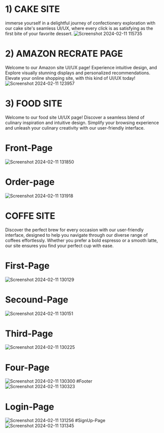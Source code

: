 
# 1) CAKE SITE
immerse yourself in a delightful journey of confectionery exploration with our cake site's seamless UI/UX, where every click is as satisfying as the first bite of your favorite dessert.
![Screenshot 2024-02-11 115735](https://github.com/yadnitagedam/UI-UX-DESIGN/assets/149067592/5310fed8-ce06-4987-9304-ac67f58cc6e4)

# 2) AMAZON RECRATE PAGE
Welcome to our Amazon site UI/UX page! Experience  intuitive design, and Explore visually stunning displays and personalized recommendations. Elevate your online shopping site, with this kind of UI/UX today!
![Screenshot 2024-02-11 123957](https://github.com/yadnitagedam/UI-UX-DESIGN/assets/149067592/c7bdcfcc-61d2-4da9-a303-3bfd58371fd7)

# 3) FOOD SITE
Welcome to our food site UI/UX page! Discover a seamless blend of culinary inspiration and intuitive design. Simplify your browsing experience and unleash your culinary creativity with our user-friendly interface.
# Front-Page
![Screenshot 2024-02-11 131850](https://github.com/yadnitagedam/UI-UX-DESIGN/assets/149067592/260287a2-9dca-4733-b0f5-952cdea51854)
# Order-page
![Screenshot 2024-02-11 131918](https://github.com/yadnitagedam/UI-UX-DESIGN/assets/149067592/90da38ad-07ae-415b-a392-4264584dbd57)

# COFFE SITE
Discover the perfect brew for every occasion with our user-friendly interface, designed to help you navigate through our diverse range of coffees effortlessly. Whether you prefer a bold espresso or a smooth latte, our site ensures you find your perfect cup with ease.
# First-Page
![Screenshot 2024-02-11 130129](https://github.com/yadnitagedam/UI-UX-DESIGN/assets/149067592/81e34e13-528f-452c-8fa4-24460999b02c)
# Secound-Page
![Screenshot 2024-02-11 130151](https://github.com/yadnitagedam/UI-UX-DESIGN/assets/149067592/91aa8452-6ca6-4451-bb0d-e321e52fcdd6)
# Third-Page
![Screenshot 2024-02-11 130225](https://github.com/yadnitagedam/UI-UX-DESIGN/assets/149067592/ca6148e3-d960-4673-a3c5-d5f6d96369d0)
# Four-Page
![Screenshot 2024-02-11 130300](https://github.com/yadnitagedam/UI-UX-DESIGN/assets/149067592/c2f55165-21c2-4a10-b782-cd78a95b73bd)
#Footer
![Screenshot 2024-02-11 130323](https://github.com/yadnitagedam/UI-UX-DESIGN/assets/149067592/988576a0-d414-4c9e-bfa8-d8d5433bee2e)
# Login-Page
![Screenshot 2024-02-11 131256](https://github.com/yadnitagedam/UI-UX-DESIGN/assets/149067592/9845acd0-72ee-42fa-8531-06e858068aa4)
#SignUp-Page
![Screenshot 2024-02-11 131345](https://github.com/yadnitagedam/UI-UX-DESIGN/assets/149067592/e770d836-dfbd-4214-adde-571deb6f5a29)
